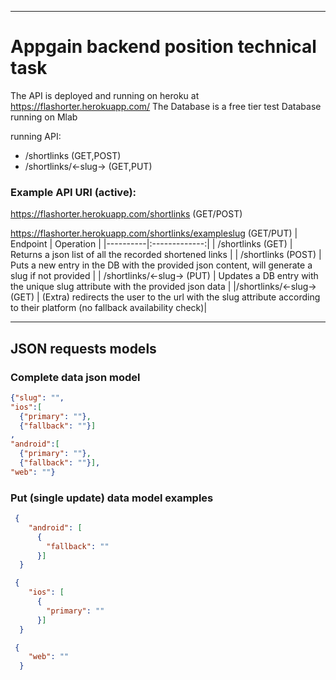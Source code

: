 
---
Appgain backend position technical task
===
The API is deployed and running on heroku at https://flashorter.herokuapp.com/
The Database is a free tier test Database running on Mlab

running API:
- /shortlinks (GET,POST)
- /shortlinks/<-slug->  (GET,PUT)
### Example API URI (active): 
https://flashorter.herokuapp.com/shortlinks (GET/POST)

https://flashorter.herokuapp.com/shortlinks/exampleslug (GET/PUT)
| Endpoint   |      Operation      |
|----------|:-------------:|
| /shortlinks (GET) |    Returns a json list of all the recorded shortened links   |
| /shortlinks (POST) | Puts a new entry in the DB with the provided json content, will generate a slug if not provided |
| /shortlinks/<-slug-> (PUT) | Updates a DB entry with the unique slug attribute with the provided json data |
|/shortlinks/<-slug-> (GET) | (Extra) redirects the user to the url with the slug attribute according to their platform (no fallback availability check)|

---
## JSON requests models
### Complete data json model 
```json
{"slug": "",
"ios":[
  {"primary": ""},
  {"fallback": ""}]
,
"android":[
  {"primary": ""},
  {"fallback": ""}],
"web": ""}
```
### Put (single update) data model examples 
```json
 {
    "android": [
      {
        "fallback": ""
      }]
  }
```

```json
 {
    "ios": [
      {
        "primary": ""
      }]
  }
```

```json
 {
    "web": ""
  }
```